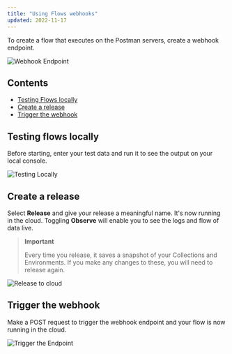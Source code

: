 ```yaml
---
title: "Using Flows webhooks"
updated: 2022-11-17
---
```


To create a flow that executes on the Postman servers, create a webhook endpoint.

![Webhook Endpoint](https://assets.postman.com/postman-labs-docs/cloud-execution/remote-execution-setting-up-endpoint.gif)

## Contents

* [Testing Flows locally](#testing-flows-locally)
* [Create a release](#create-a-release)
* [Trigger the webhook](#trigger-the-webhook)

## Testing flows locally

Before starting, enter your test data and run it to see the output on your local console.

![Testing Locally](https://assets.postman.com/postman-labs-docs/cloud-execution/remote-execution-test-data.gif)

## Create a release

Select **Release** and give your release a meaningful name. It's now running in the cloud. Toggling **Observe** will enable you to see the logs and flow of data live.

> **Important**
>
> Every time you release, it saves a snapshot of your Collections and Environments. If you make any changes to these, you will need to release again.

![Release to cloud](https://assets.postman.com/postman-labs-docs/cloud-execution/remote-execution-create-release.gif)

## Trigger the webhook

Make a POST request to trigger the webhook endpoint and your flow is now running in the cloud.

![Trigger the Endpoint](https://assets.postman.com/postman-labs-docs/cloud-execution/remote-execution-running-in-cloud.gif)
